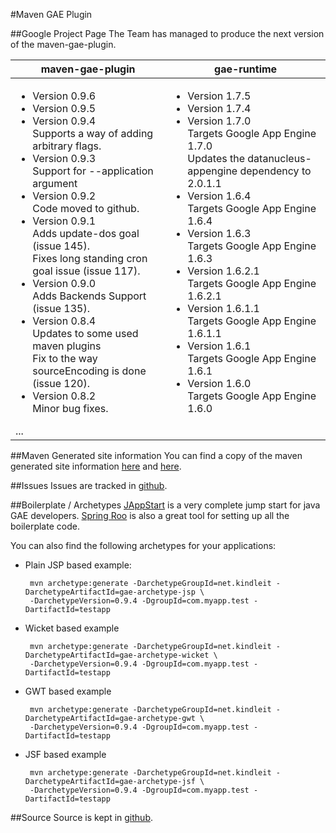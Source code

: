 #Maven GAE Plugin

##Google Project Page
The Team has managed to produce the next version of the maven-gae-plugin. 

<table>
  <thead>
    <tr><th>maven-gae-plugin</th><th>gae-runtime</th></tr>
  </thead>
  <tbody style="vertical-align:top">
    <tr style="vertical-align:top">
      <td><ul>
 <li>Version 0.9.6<br/>
 <li>Version 0.9.5<br/>
 <li>Version 0.9.4<br/>
   Supports a way of adding arbitrary flags.</li>
 <li>Version 0.9.3<br/>
   Support for --application argument</li>
 <li>Version 0.9.2<br/>
   Code moved to github.</li>
 <li>Version 0.9.1<br/>
   Adds update-dos goal (issue 145).<br/>
   Fixes long standing cron goal issue (issue 117).</li>
 <li>Version 0.9.0<br/>
   Adds Backends Support (issue 135).</li>
 <li>Version 0.8.4<br/>
   Updates to some used maven plugins<br/>
   Fix to the way sourceEncoding is done (issue 120).</li>
 <li>Version 0.8.2<br/>
   Minor bug fixes.</li></ul>
...
</td>
<td><ul>
 <li>Version 1.7.5<br/>
 <li>Version 1.7.4<br/>
 <li>Version 1.7.0<br/>
   Targets Google App Engine 1.7.0<br/>
   Updates the datanucleus-appengine dependency to 2.0.1.1</li>
 <li>Version 1.6.4<br/>
   Targets Google App Engine 1.6.4</li>
 <li>Version 1.6.3<br/>
   Targets Google App Engine 1.6.3</li>
 <li>Version 1.6.2.1<br/>
   Targets Google App Engine 1.6.2.1</li>
 <li>Version 1.6.1.1<br/>
   Targets Google App Engine 1.6.1.1</li>
 <li>Version 1.6.1<br/>
   Targets Google App Engine 1.6.1</li>
 <li>Version 1.6.0<br/>
   Targets Google App Engine 1.6.0</li>
</ul></td>
</tr>
</tbody>
</table>


##Maven Generated site information
You can find a copy of the maven generated site information [here](http://www.kindleit.net/maven_gae_plugin/) and [here](http://maven-gae-plugin.github.com/maven-gae-plugin/).


##Issues
Issues are tracked in [github](https://github.com/maven-gae-plugin/maven-gae-plugin/issues).


##Boilerplate / Archetypes
[JAppStart](http://code.google.com/p/jappstart) is a very complete jump start for java GAE developers. [Spring Roo](http://www.springsource.org/roo) is also a great tool for setting up all the boilerplate code.

You can also find the following archetypes for your applications:
 * Plain JSP based example: 

        mvn archetype:generate -DarchetypeGroupId=net.kindleit -DarchetypeArtifactId=gae-archetype-jsp \
        -DarchetypeVersion=0.9.4 -DgroupId=com.myapp.test -DartifactId=testapp

 * Wicket based example

        mvn archetype:generate -DarchetypeGroupId=net.kindleit -DarchetypeArtifactId=gae-archetype-wicket \
        -DarchetypeVersion=0.9.4 -DgroupId=com.myapp.test -DartifactId=testapp

 * GWT based example

        mvn archetype:generate -DarchetypeGroupId=net.kindleit -DarchetypeArtifactId=gae-archetype-gwt \
        -DarchetypeVersion=0.9.4 -DgroupId=com.myapp.test -DartifactId=testapp


 * JSF based example

        mvn archetype:generate -DarchetypeGroupId=net.kindleit -DarchetypeArtifactId=gae-archetype-jsf \
        -DarchetypeVersion=0.9.4 -DgroupId=com.myapp.test -DartifactId=testapp


##Source
Source is kept in [github](https://github.com/maven-gae-plugin/maven-gae-plugin).

